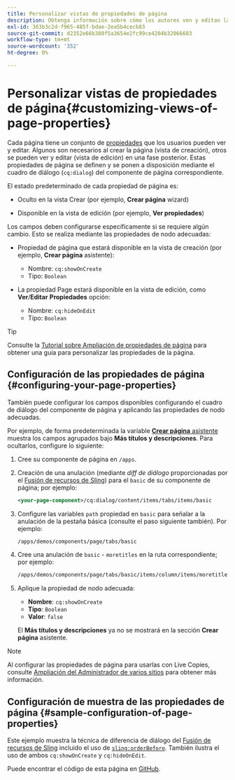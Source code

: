```yaml
---
title: Personalizar vistas de propiedades de página
description: Obtenga información sobre cómo los autores ven y editan las propiedades de la página.
exl-id: 363b3c2d-f965-485f-bdae-2ea5b4cecb83
source-git-commit: d2352e66b380f5a3654e2fc99ce4204b32066683
workflow-type: tm+mt
source-wordcount: '352'
ht-degree: 0%

---
```


# Personalizar vistas de propiedades de página{#customizing-views-of-page-properties}

Cada página tiene un conjunto de [propiedades](/help/sites-cloud/authoring/sites-console/page-properties.md) que los usuarios pueden ver y editar. Algunos son necesarios al crear la página (vista de creación), otros se pueden ver y editar (vista de edición) en una fase posterior. Estas propiedades de página se definen y se ponen a disposición mediante el cuadro de diálogo (`cq:dialog`) del componente de página correspondiente.

El estado predeterminado de cada propiedad de página es:

* Oculto en la vista Crear (por ejemplo, **Crear página** wizard)

* Disponible en la vista de edición (por ejemplo, **Ver propiedades**)

Los campos deben configurarse específicamente si se requiere algún cambio. Esto se realiza mediante las propiedades de nodo adecuadas:

* Propiedad de página que estará disponible en la vista de creación (por ejemplo, **Crear página** asistente):

   * Nombre: `cq:showOnCreate`
   * Tipo: `Boolean`

* La propiedad Page estará disponible en la vista de edición, como **Ver**/**Editar**  **Propiedades** opción:

   * Nombre: `cq:hideOnEdit`
   * Tipo: `Boolean`

>[!TIP]
>
>Consulte la [Tutorial sobre Ampliación de propiedades de página](https://experienceleague.adobe.com/docs/experience-manager-learn/sites/developing/page-properties-technical-video-develop.html) para obtener una guía para personalizar las propiedades de la página.

## Configuración de las propiedades de página {#configuring-your-page-properties}

También puede configurar los campos disponibles configurando el cuadro de diálogo del componente de página y aplicando las propiedades de nodo adecuadas.

Por ejemplo, de forma predeterminada la variable [**Crear página** asistente](/help/sites-cloud/authoring/sites-console/creating-pages.md#creating-a-new-page) muestra los campos agrupados bajo **Más títulos y descripciones**. Para ocultarlos, configure lo siguiente:

1. Cree su componente de página en `/apps`.
1. Creación de una anulación (mediante *diff de diálogo* proporcionadas por el [Fusión de recursos de Sling](/help/implementing/developing/introduction/sling-resource-merger.md)) para el `basic` de su componente de página; por ejemplo:

   ```xml
   <your-page-component>/cq:dialog/content/items/tabs/items/basic
   ```

1. Configure las variables `path` propiedad en `basic` para señalar a la anulación de la pestaña básica (consulte el paso siguiente también). Por ejemplo:

   ```xml
   /apps/demos/components/page/tabs/basic
   ```

1. Cree una anulación de `basic` - `moretitles` en la ruta correspondiente; por ejemplo:

   ```xml
   /apps/demos/components/page/tabs/basic/items/column/items/moretitles
   ```

1. Aplique la propiedad de nodo adecuada:

   * **Nombre**: `cq:showOnCreate`
   * **Tipo**: `Boolean`
   * **Valor**: `false`

   El **Más títulos y descripciones** ya no se mostrará en la sección **Crear página** asistente.

>[!NOTE]
>
>Al configurar las propiedades de página para usarlas con Live Copies, consulte [Ampliación del Administrador de varios sitios](/help/implementing/developing/extending/msm.md#configuring-msm-locks-on-page-properties) para obtener más información.

## Configuración de muestra de las propiedades de página {#sample-configuration-of-page-properties}

Este ejemplo muestra la técnica de diferencia de diálogo del [Fusión de recursos de Sling](/help/implementing/developing/introduction/sling-resource-merger.md) incluido el uso de [`sling:orderBefore`](/help/implementing/developing/introduction/sling-resource-merger.md#properties). También ilustra el uso de ambos `cq:showOnCreate` y `cq:hideOnEdit`.

Puede encontrar el código de esta página en [GitHub](https://github.com/Adobe-Marketing-Cloud/aem-authoring-extension-page-dialog).
